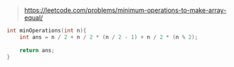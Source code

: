 > https://leetcode.com/problems/minimum-operations-to-make-array-equal/

``` c
int minOperations(int n){
    int ans = n / 2 + n / 2 * (n / 2 - 1) + n / 2 * (n % 2);
    
    return ans;
}
```